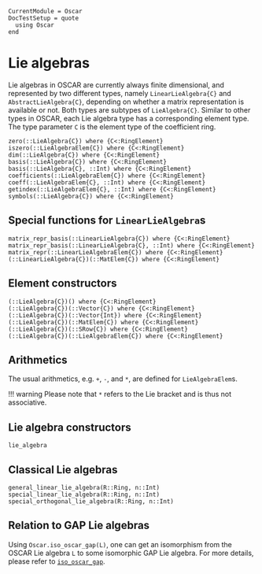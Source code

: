 ```@meta
CurrentModule = Oscar
DocTestSetup = quote
  using Oscar
end
```

# Lie algebras

Lie algebras in OSCAR are currently always finite dimensional, and represented by two different types,
namely `LinearLieAlgebra{C}` and `AbstractLieAlgebra{C}`, depending on whether a matrix
representation is available or not.
Both types are subtypes of `LieAlgebra{C}`. Similar to other types in OSCAR, each Lie algebra
type has a corresponding element type.
The type parameter `C` is the element type of the coefficient ring. 

```@docs
zero(::LieAlgebra{C}) where {C<:RingElement}
iszero(::LieAlgebraElem{C}) where {C<:RingElement}
dim(::LieAlgebra{C}) where {C<:RingElement}
basis(::LieAlgebra{C}) where {C<:RingElement}
basis(::LieAlgebra{C}, ::Int) where {C<:RingElement}
coefficients(::LieAlgebraElem{C}) where {C<:RingElement}
coeff(::LieAlgebraElem{C}, ::Int) where {C<:RingElement}
getindex(::LieAlgebraElem{C}, ::Int) where {C<:RingElement}
symbols(::LieAlgebra{C}) where {C<:RingElement}
```

## Special functions for `LinearLieAlgebra`s

```@docs
matrix_repr_basis(::LinearLieAlgebra{C}) where {C<:RingElement}
matrix_repr_basis(::LinearLieAlgebra{C}, ::Int) where {C<:RingElement}
matrix_repr(::LinearLieAlgebraElem{C}) where {C<:RingElement}
(::LinearLieAlgebra{C})(::MatElem{C}) where {C<:RingElement}
```

## Element constructors

```@docs
(::LieAlgebra{C})() where {C<:RingElement}
(::LieAlgebra{C})(::Vector{C}) where {C<:RingElement}
(::LieAlgebra{C})(::Vector{Int}) where {C<:RingElement}
(::LieAlgebra{C})(::MatElem{C}) where {C<:RingElement}
(::LieAlgebra{C})(::SRow{C}) where {C<:RingElement}
(::LieAlgebra{C})(::LieAlgebraElem{C}) where {C<:RingElement}
```

## Arithmetics
The usual arithmetics, e.g. `+`, `-`, and `*`, are defined for `LieAlgebraElem`s.

!!! warning
    Please note that `*` refers to the Lie bracket and is thus not associative.

## Lie algebra constructors

```@docs
lie_algebra
```

## Classical Lie algebras

```@docs
general_linear_lie_algebra(R::Ring, n::Int)
special_linear_lie_algebra(R::Ring, n::Int)
special_orthogonal_lie_algebra(R::Ring, n::Int)
```

## Relation to GAP Lie algebras

Using `Oscar.iso_oscar_gap(L)`, one can get an isomorphism from the OSCAR Lie algebra `L`
to some isomorphic GAP Lie algebra. For more details, please refer to [`iso_oscar_gap`](@ref).
